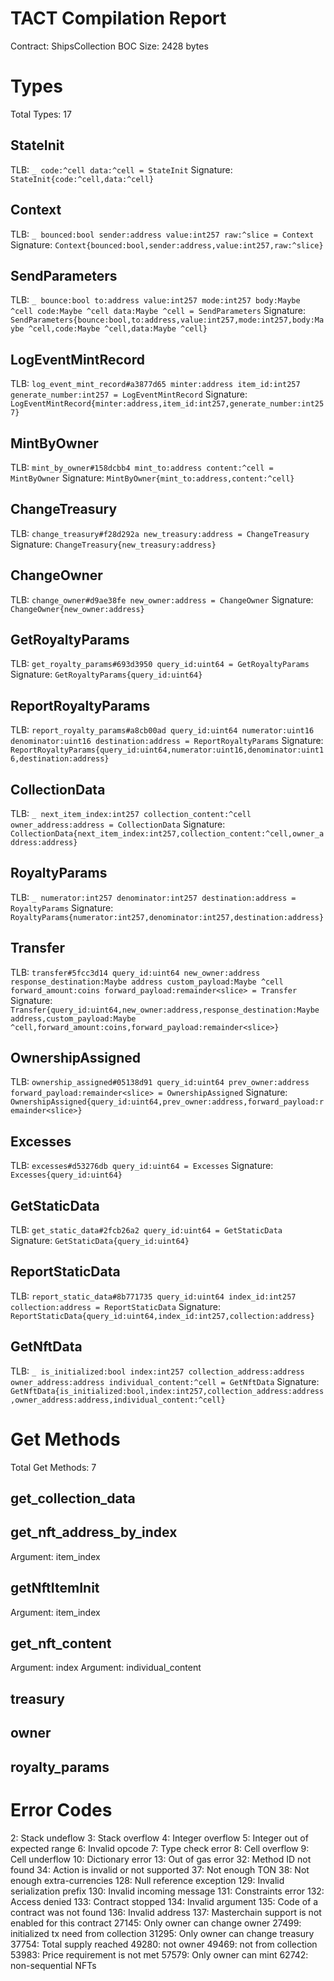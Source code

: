 # TACT Compilation Report
Contract: ShipsCollection
BOC Size: 2428 bytes

# Types
Total Types: 17

## StateInit
TLB: `_ code:^cell data:^cell = StateInit`
Signature: `StateInit{code:^cell,data:^cell}`

## Context
TLB: `_ bounced:bool sender:address value:int257 raw:^slice = Context`
Signature: `Context{bounced:bool,sender:address,value:int257,raw:^slice}`

## SendParameters
TLB: `_ bounce:bool to:address value:int257 mode:int257 body:Maybe ^cell code:Maybe ^cell data:Maybe ^cell = SendParameters`
Signature: `SendParameters{bounce:bool,to:address,value:int257,mode:int257,body:Maybe ^cell,code:Maybe ^cell,data:Maybe ^cell}`

## LogEventMintRecord
TLB: `log_event_mint_record#a3877d65 minter:address item_id:int257 generate_number:int257 = LogEventMintRecord`
Signature: `LogEventMintRecord{minter:address,item_id:int257,generate_number:int257}`

## MintByOwner
TLB: `mint_by_owner#158dcbb4 mint_to:address content:^cell = MintByOwner`
Signature: `MintByOwner{mint_to:address,content:^cell}`

## ChangeTreasury
TLB: `change_treasury#f28d292a new_treasury:address = ChangeTreasury`
Signature: `ChangeTreasury{new_treasury:address}`

## ChangeOwner
TLB: `change_owner#d9ae38fe new_owner:address = ChangeOwner`
Signature: `ChangeOwner{new_owner:address}`

## GetRoyaltyParams
TLB: `get_royalty_params#693d3950 query_id:uint64 = GetRoyaltyParams`
Signature: `GetRoyaltyParams{query_id:uint64}`

## ReportRoyaltyParams
TLB: `report_royalty_params#a8cb00ad query_id:uint64 numerator:uint16 denominator:uint16 destination:address = ReportRoyaltyParams`
Signature: `ReportRoyaltyParams{query_id:uint64,numerator:uint16,denominator:uint16,destination:address}`

## CollectionData
TLB: `_ next_item_index:int257 collection_content:^cell owner_address:address = CollectionData`
Signature: `CollectionData{next_item_index:int257,collection_content:^cell,owner_address:address}`

## RoyaltyParams
TLB: `_ numerator:int257 denominator:int257 destination:address = RoyaltyParams`
Signature: `RoyaltyParams{numerator:int257,denominator:int257,destination:address}`

## Transfer
TLB: `transfer#5fcc3d14 query_id:uint64 new_owner:address response_destination:Maybe address custom_payload:Maybe ^cell forward_amount:coins forward_payload:remainder<slice> = Transfer`
Signature: `Transfer{query_id:uint64,new_owner:address,response_destination:Maybe address,custom_payload:Maybe ^cell,forward_amount:coins,forward_payload:remainder<slice>}`

## OwnershipAssigned
TLB: `ownership_assigned#05138d91 query_id:uint64 prev_owner:address forward_payload:remainder<slice> = OwnershipAssigned`
Signature: `OwnershipAssigned{query_id:uint64,prev_owner:address,forward_payload:remainder<slice>}`

## Excesses
TLB: `excesses#d53276db query_id:uint64 = Excesses`
Signature: `Excesses{query_id:uint64}`

## GetStaticData
TLB: `get_static_data#2fcb26a2 query_id:uint64 = GetStaticData`
Signature: `GetStaticData{query_id:uint64}`

## ReportStaticData
TLB: `report_static_data#8b771735 query_id:uint64 index_id:int257 collection:address = ReportStaticData`
Signature: `ReportStaticData{query_id:uint64,index_id:int257,collection:address}`

## GetNftData
TLB: `_ is_initialized:bool index:int257 collection_address:address owner_address:address individual_content:^cell = GetNftData`
Signature: `GetNftData{is_initialized:bool,index:int257,collection_address:address,owner_address:address,individual_content:^cell}`

# Get Methods
Total Get Methods: 7

## get_collection_data

## get_nft_address_by_index
Argument: item_index

## getNftItemInit
Argument: item_index

## get_nft_content
Argument: index
Argument: individual_content

## treasury

## owner

## royalty_params

# Error Codes
2: Stack undeflow
3: Stack overflow
4: Integer overflow
5: Integer out of expected range
6: Invalid opcode
7: Type check error
8: Cell overflow
9: Cell underflow
10: Dictionary error
13: Out of gas error
32: Method ID not found
34: Action is invalid or not supported
37: Not enough TON
38: Not enough extra-currencies
128: Null reference exception
129: Invalid serialization prefix
130: Invalid incoming message
131: Constraints error
132: Access denied
133: Contract stopped
134: Invalid argument
135: Code of a contract was not found
136: Invalid address
137: Masterchain support is not enabled for this contract
27145: Only owner can change owner
27499: initialized tx need from collection
31295: Only owner can change treasury
37754: Total supply reached
49280: not owner
49469: not from collection
53983: Price requirement is not met
57579: Only owner can mint
62742: non-sequential NFTs